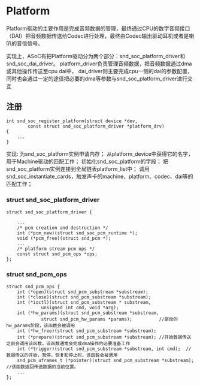 # Platform



Platform驱动的主要作用是完成音频数据的管理，最终通过CPU的数字音频接口（DAI）把音频数据传送给Codec进行处理，最终由Codec输出驱动耳机或者是喇叭的音信信号。

实现上，ASoC有把Platform驱动分为两个部分：snd_soc_platform_driver和snd_soc_dai_driver。
	platform_driver负责管理音频数据，把音频数据通过dma或其他操作传送至cpu dai中，
	dai_driver则主要完成cpu一侧的dai的参数配置，同时也会通过一定的途径把必要的dma等参数与snd_soc_platform_driver进行交互


## 注册

```
int snd_soc_register_platform(struct device *dev,
        const struct snd_soc_platform_driver *platform_drv) 
{
	...
}
```
实现:
为snd_soc_platform实例申请内存；
从platform_device中获得它的名字，用于Machine驱动的匹配工作；
初始化snd_soc_platform的字段；
把snd_soc_platform实例连接到全局链表platform_list中；
调用snd_soc_instantiate_cards，触发声卡的machine、platform、codec、dai等的匹配工作；

### struct snd_soc_platform_driver 

```
struct snd_soc_platform_driver {
                                                                                          
	...
    /* pcm creation and destruction */
    int (*pcm_new)(struct snd_soc_pcm_runtime *);
    void (*pcm_free)(struct snd_pcm *);
 	...
    /* platform stream pcm ops */
    const struct snd_pcm_ops *ops;
};
```



### struct snd_pcm_ops

```
struct snd_pcm_ops {
    int (*open)(struct snd_pcm_substream *substream);
    int (*close)(struct snd_pcm_substream *substream);
    int (*ioctl)(struct snd_pcm_substream * substream,
             unsigned int cmd, void *arg);
    int (*hw_params)(struct snd_pcm_substream *substream,
             struct snd_pcm_hw_params *params);			 //驱动的hw_params阶段，该函数会被调用
    int (*hw_free)(struct snd_pcm_substream *substream);
    int (*prepare)(struct snd_pcm_substream *substream); //开始数据传送之前会调用该函数，该函数通常会完成dma操作的必要准备工作
    int (*trigger)(struct snd_pcm_substream *substream, int cmd);  //数据传送的开始，暂停，恢复和停止时，该函数会被调用
    snd_pcm_uframes_t (*pointer)(struct snd_pcm_substream *substream);  //该函数返回传送数据的当前位置。
  	...
};
```
